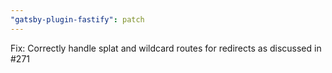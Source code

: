 ```yaml
---
"gatsby-plugin-fastify": patch
---
```


Fix: Correctly handle splat and wildcard routes for redirects as discussed in #271
